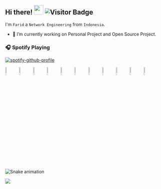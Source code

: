 ## Hi there! <img width="30px" src="https://emojis.slackmojis.com/emojis/images/1536351075/4594/blob-wave.gif"> ![Visitor Badge]


I'm `Farid` a `Network Engineering` from `Indonesia`.

- 🔭 I’m currently working on Personal Project and Open Source Project.


### 🎧 Spotify Playing
[![spotify-github-profile]](https://spotify-github-profile.vercel.app/api/view?uid=twhldi22qw4olbchk87zwy42b&redirect=true)

<p>
 <img width="8%" src="https://user-images.githubusercontent.com/74690464/141610642-84e8cdc7-76a0-4282-a4bd-d113e97fe29b.gif">
 <img width="8%" src="https://user-images.githubusercontent.com/74690464/141610642-84e8cdc7-76a0-4282-a4bd-d113e97fe29b.gif">
 <img width="8%" src="https://user-images.githubusercontent.com/74690464/141610642-84e8cdc7-76a0-4282-a4bd-d113e97fe29b.gif"> 
 <img width="8%" src="https://user-images.githubusercontent.com/74690464/141610642-84e8cdc7-76a0-4282-a4bd-d113e97fe29b.gif">
 <img width="8%" src="https://user-images.githubusercontent.com/74690464/141610642-84e8cdc7-76a0-4282-a4bd-d113e97fe29b.gif"> 
 <img width="8%" src="https://user-images.githubusercontent.com/74690464/141610642-84e8cdc7-76a0-4282-a4bd-d113e97fe29b.gif">
 <img width="8%" src="https://user-images.githubusercontent.com/74690464/141610642-84e8cdc7-76a0-4282-a4bd-d113e97fe29b.gif">
 <img width="8%" src="https://user-images.githubusercontent.com/74690464/141610642-84e8cdc7-76a0-4282-a4bd-d113e97fe29b.gif">
 <img width="8%" src="https://user-images.githubusercontent.com/74690464/141610642-84e8cdc7-76a0-4282-a4bd-d113e97fe29b.gif">
 <img width="8%" src="https://user-images.githubusercontent.com/74690464/141610642-84e8cdc7-76a0-4282-a4bd-d113e97fe29b.gif">
 <img width="8%" src="https://user-images.githubusercontent.com/74690464/141610642-84e8cdc7-76a0-4282-a4bd-d113e97fe29b.gif">
</p>

![Snake animation]
<!-- <img style="bottom: 800px;" src="https://imgur.com/rilHVxA.png"/> -->

![](https://hit.yhype.me/github/profile?user_id=29797712)

<!-- Variable -->

[wave]: https://i.imgur.com/mbOk4Sm.gif
[metrics-achievements]: https://raw.githubusercontent.com/faridnizam/faridnizam/master/github-metrics.svg
[snake animation]: https://raw.githubusercontent.com/faridnizam/faridnizam/output/github-contribution-grid-snake.svg
[spotify-github-profile]: https://spotify-github-profile.vercel.app/api/view?uid=twhldi22qw4olbchk87zwy42b&cover_image=true&theme=novatorem
[Visitor Badge]: https://komarev.com/ghpvc/?username=faridnizam

<!-- Sosmed -->
[Instagram/@faridhnzz]: https://www.instagram.com/faridhnzz
[Twitter/@faridhnzz]: https://twitter.com/faridhnzz
